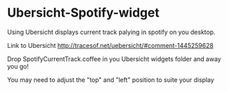 Ubersicht-Spotify-widget
==========================

Using Ubersicht displays current track palying in spotify on you desktop.

Link to Ubersicht http://tracesof.net/uebersicht/#comment-1445259628

Drop SpotifyCurrentTrack.coffee in you Ubersicht widgets folder and away you go!

You may need to adjust the "top" and "left" position to suite your display


